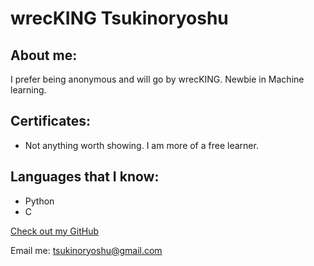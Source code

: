 # wrecKING Tsukinoryoshu

## About me:

I prefer being anonymous and will go by wrecKING. Newbie in Machine learning.

## Certificates:
- Not anything worth showing. I am more of a free learner.

## Languages that I know:

- Python
- C




[Check out my GitHub](https://github.com/tsukinoryoshu)

Email me: tsukinoryoshu@gmail.com
